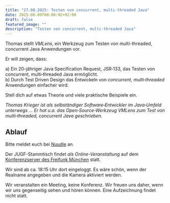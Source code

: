 ```yaml
---
title: "27.08.2025: Testen von concurrent, multi-threaded Java"
date: 2025-08-09T00:00:02+02:00
draft: false
featured_image: ""
description: "Testen von concurrent, multi-threaded Java"
---
```


Thomas stellt _VMLens_, ein Werkzeug zum Testen von multi-threaded, concurrent Java Anwendungen vor. 

Er will zeigen, dass:

a) Ein 20-jähriger Java Specification Request, JSR‑133, das Testen von concurrent, multi‑threaded Java ermöglicht.  
b) Durch Test Driven Design das Entwickeln von _concurrent, multi‑threaded_ Anwendungen einfacher wird.  

Stell dich auf etwas Theorie und viele praktische Beispiele ein.

_Thomas Krieger ist als selbständiger Software‑Entwickler im Java‑Umfeld unterwegs ... Er hat u.a. das Open‑Source‑Werkzeug VMLens zum Test von multi‑threaded, concurrent Java geschrieben._

## Ablauf

Bitte meldet euch bei [Nuudle](https://nuudel.digitalcourage.de/qHYCt9IcPvuWNgQI) an.

Der JUGF-Stammtisch findet _als Online-Veranstaltung_ auf dem [Konferenzserver des Freifunk München](https://meet.ffmuc.net/jugfmeeting) statt.

Wir sind ab ca. 18:15 Uhr dort eingeloggt. Es wäre schön, wenn der Realname angegeben und die Kamera aktiviert werden.

Wir veranstalten ein Meeting, keine Konferenz. Wir freuen uns daher, wenn wir uns gegenseitig sehen und hören können.
Eine Aufzeichnung findet nicht statt.